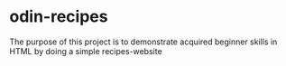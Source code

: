 # odin-recipes
The purpose of this project is to demonstrate acquired
beginner skills in HTML by doing a simple recipes-website